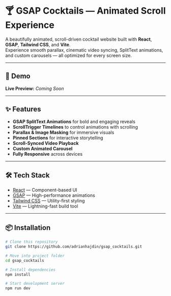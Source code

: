 # 🍸 GSAP Cocktails — Animated Scroll Experience

A beautifully animated, scroll-driven cocktail website built with **React**, **GSAP**, **Tailwind CSS**, and **Vite**.  
Experience smooth parallax, cinematic video syncing, SplitText animations, and custom carousels — all optimized for every screen size.

---

## 🚀 Demo
**Live Preview:** _Coming Soon_

---

## ✨ Features
- **GSAP SplitText Animations** for bold and engaging reveals
- **ScrollTrigger Timelines** to control animations with scrolling
- **Parallax & Image Masking** for immersive visuals
- **Pinned Sections** for interactive storytelling
- **Scroll-Synced Video Playback**
- **Custom Animated Carousel**
- **Fully Responsive** across devices

---

## 🛠 Tech Stack
- [React](https://reactjs.org/) — Component-based UI
- [GSAP](https://greensock.com/gsap/) — High-performance animations
- [Tailwind CSS](https://tailwindcss.com/) — Utility-first styling
- [Vite](https://vitejs.dev/) — Lightning-fast build tool

---

## 📦 Installation

```bash
# Clone this repository
git clone https://github.com/adrianhajdin/gsap_cocktails.git

# Move into project folder
cd gsap_cocktails

# Install dependencies
npm install

# Start development server
npm run dev
